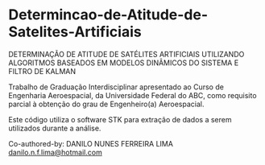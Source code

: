 # Determincao-de-Atitude-de-Satelites-Artificiais
DETERMINAÇÃO DE ATITUDE DE SATÉLITES ARTIFICIAIS UTILIZANDO ALGORITMOS BASEADOS EM MODELOS DINÂMICOS DO SISTEMA E FILTRO DE KALMAN

Trabalho de Graduação Interdisciplinar apresentado ao Curso de Engenharia Aeroespacial, da Universidade Federal do ABC, como requisito parcial à obtenção do grau de Engenheiro(a) Aeroespacial.

Este código utiliza o software STK para extração de dados a serem utilizados durante a análise.

Co-authored-by: DANILO NUNES FERREIRA LIMA <danilo.n.f.lima@hotmail.com>
